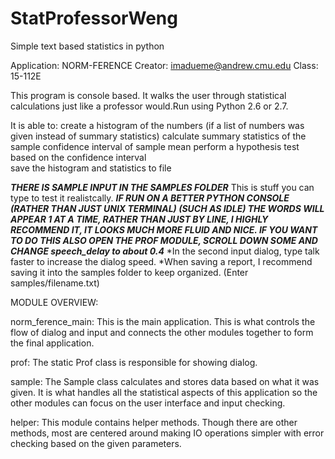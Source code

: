 # StatProfessorWeng
Simple text based statistics in python

Application:	NORM-FERENCE
Creator:	imadueme@andrew.cmu.edu
Class:		15-112E


This program is console based. It walks the user through statistical calculations
just like a professor would.Run using Python 2.6 or 2.7.

It is able to:
	create a histogram of the numbers (if a list of numbers was given instead of summary statistics)
	calculate summary statistics of the sample
	confidence interval of sample mean
	perform a hypothesis test based on the confidence interval	
	save the histogram and statistics to file

***THERE IS SAMPLE INPUT IN THE SAMPLES FOLDER***
	This is stuff you can type to test it realistcally.
***IF RUN ON A BETTER PYTHON CONSOLE (RATHER THAN JUST UNIX TERMINAL)
	(SUCH AS IDLE)
	THE WORDS WILL APPEAR 1 AT A TIME, RATHER THAN JUST BY LINE,
	I HIGHLY RECOMMEND IT, IT LOOKS MUCH MORE FLUID AND NICE.
	IF YOU WANT TO DO THIS ALSO OPEN THE PROF MODULE, SCROLL
	DOWN SOME AND CHANGE speech_delay to about 0.4***
*In the second input dialog, type talk faster to increase the dialog speed.
*When saving a report, I recommend saving it into the samples folder to keep organized. (Enter samples/filename.txt)

MODULE OVERVIEW:

norm_ference_main:
	This is the main application. This is what controls the flow of dialog and input
	and connects the other modules together to form the final application.

prof:
	The static Prof class is responsible for showing dialog.

sample:
	The Sample class calculates and stores data based on what it was given.
	It is what handles all the statistical aspects of this application so the other
	modules can focus on the user interface and input checking.

helper:
	This module contains helper methods. Though there are other methods, most are
	centered around making IO operations simpler with error checking based on
	the given parameters.
